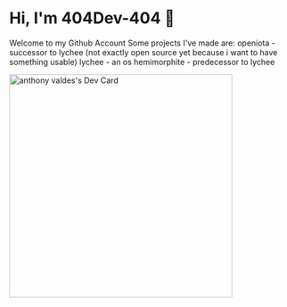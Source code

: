 # Hi, I'm 404Dev-404 👋
Welcome to my Github Account
Some projects I've made are:
openiota - successor to lychee (not exactly open source yet because i want to have something usable)
lychee - an os
hemimorphite - predecessor to lychee

<a href="https://app.daily.dev/anthony404"><img src="https://api.daily.dev/devcards/709f241939c84bdf9324aadc2e92ea3b.png?r=jgh" width="400" alt="anthony valdes's Dev Card"/></a>
